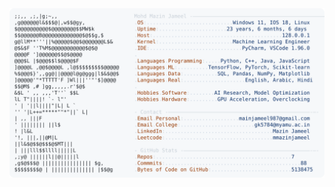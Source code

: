 <picture>
  <source srcset="https://raw.githubusercontent.com/mmazinjameel/mmazinjameel/main/dark_mode.svg?v=1746994224" media="(prefers-color-scheme: dark)">
  <img src="https://raw.githubusercontent.com/mmazinjameel/mmazinjameel/main/light_mode.svg?v=1746994224">
</picture>
